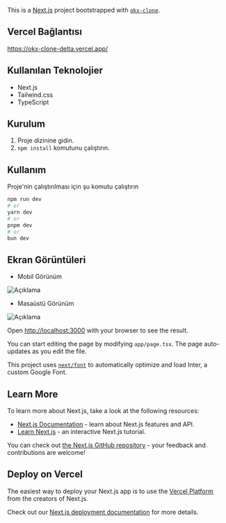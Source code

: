 This is a [Next.js](https://nextjs.org/) project bootstrapped with [`okx-clone`]([https://github.com/vercel/next.js/tree/canary/packages/create-next-app](https://okx-clone-delta.vercel.app/)).

## Vercel Bağlantısı

https://okx-clone-delta.vercel.app/

## Kullanılan Teknolojier
- Next.js
- Tailwind.css
- TypeScript

## Kurulum

1. Proje dizinine gidin.
2. `npm install` komutunu çalıştırın.

## Kullanım

Proje'nin çalıştırılması için şu komutu çalıştırın

```bash
npm run dev
# or
yarn dev
# or
pnpm dev
# or
bun dev
```

## Ekran Görüntüleri

- Mobil Görünüm

<img src="https://r2.easyimg.io/py48jyp3u/ekran_resmi_2024-02-22_13.10.09.png" alt="Açıklama">

- Masaüstü Görünüm

<img src="https://r2.easyimg.io/72jwu2r1c/ekran_resmi_2024-02-22_12.53.50.png" alt="Açıklama">

Open [http://localhost:3000](http://localhost:3000) with your browser to see the result.

You can start editing the page by modifying `app/page.tsx`. The page auto-updates as you edit the file.

This project uses [`next/font`](https://nextjs.org/docs/basic-features/font-optimization) to automatically optimize and load Inter, a custom Google Font.

## Learn More

To learn more about Next.js, take a look at the following resources:

- [Next.js Documentation](https://nextjs.org/docs) - learn about Next.js features and API.
- [Learn Next.js](https://nextjs.org/learn) - an interactive Next.js tutorial.

You can check out [the Next.js GitHub repository](https://github.com/vercel/next.js/) - your feedback and contributions are welcome!

## Deploy on Vercel

The easiest way to deploy your Next.js app is to use the [Vercel Platform](https://vercel.com/new?utm_medium=default-template&filter=next.js&utm_source=create-next-app&utm_campaign=create-next-app-readme) from the creators of Next.js.

Check out our [Next.js deployment documentation](https://nextjs.org/docs/deployment) for more details.
